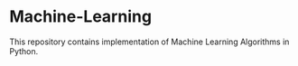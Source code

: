 # Machine-Learning
This repository contains implementation of Machine Learning Algorithms in Python.

